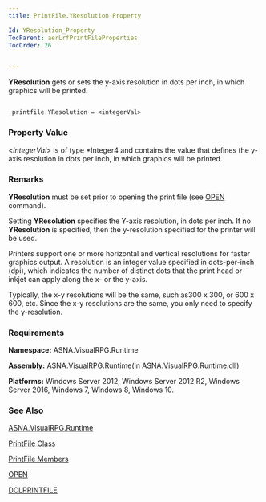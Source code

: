```yaml
---
title: PrintFile.YResolution Property

Id: YResolution_Property
TocParent: aerLrfPrintFileProperties
TocOrder: 26


---
```


**YResolution** gets or sets the y-axis resolution in dots per inch, in which graphics will be printed. 

```

 printfile.YResolution = <integerVal>
```

### Property Value
\<*integerVal*\> is of type *Integer4 and contains the value that defines the y-axis resolution in dots per inch, in which graphics will be printed. 

### Remarks
**YResolution** must be set prior to opening the print file (see [OPEN](OPEN.html) command). 

Setting **YResolution** specifies the Y-axis resolution, in dots per inch. If no **YResolution** is specified, then the y-resolution specified for the printer will be used. 

Printers support one or more horizontal and vertical resolutions for faster graphics output. A resolution is an integer value specified in dots-per-inch (dpi), which indicates the number of distinct dots that the print head or inkjet can apply along the x- or the y-axis. 

Typically, the x-y resolutions will be the same, such as300 x 300, or 600 x 600, etc. Since the x-y resolutions are the same, you only need to specify the y-resolution. 

### Requirements
**Namespace:** ASNA.VisualRPG.Runtime 

**Assembly:** ASNA.VisualRPG.Runtime(in ASNA.VisualRPG.Runtime.dll) 

**Platforms:** Windows Server 2012, Windows Server 2012 R2, Windows Server 2016, Windows 7, Windows 8, Windows 10. 

### See Also
[ASNA.VisualRPG.Runtime](aerLrfRuntimeNamespace.html)

[PrintFile Class](aerLrfPrintFileClass.html)

[PrintFile Members](aerLrfPrintFileMembers.html)

[OPEN](OPEN.html)

[DCLPRINTFILE](DCLPRINTFILE.html) 
